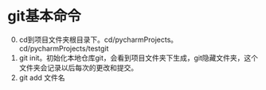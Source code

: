 git基本命令
===
0. cd到项目文件夹根目录下。cd/pycharmProjects。cd/pycharmProjects/testgit
1. git init。初始化本地仓库git，会看到项目文件夹下生成，git隐藏文件夹，这个文件夹会记录以后每次的更改和提交。
2. git add 文件名